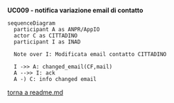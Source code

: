 **UC009 - notifica variazione email di contatto**

```mermaid
sequenceDiagram
  participant A as ANPR/AppIO
  actor C as CITTADINO
  participant I as INAD

  Note over I: Modificata email contatto CITTADINO

  I ->> A: changed_email(CF,mail)
  A -->> I: ack
  A -) C: info changed email

  ```

  [torna a readme.md](../readme.md)
